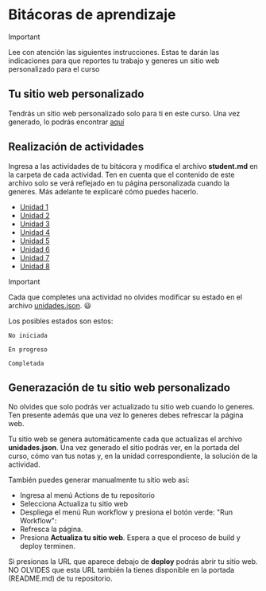 # Bitácoras de aprendizaje

> [!IMPORTANT]
> Lee con atención las siguientes instrucciones. Estas te darán las indicaciones
> para que reportes tu trabajo y generes un sitio web personalizado para el curso

## Tu sitio web personalizado

Tendrás un sitio web personalizado solo para ti en este curso. Una vez generado, lo podrás encontrar [aquí](https://jfupb.github.io/simulacion-Danielo025)

## Realización de actividades

Ingresa a las actividades de tu bitácora y modifica el archivo **student.md** en la carpeta de cada actividad. Ten en cuenta que el contenido 
de este archivo solo se verá reflejado en tu página personalizada cuando la generes. Más adelante te explicaré cómo puedes hacerlo.

* [Unidad 1](src/content/activities/unit1)
* [Unidad 2](src/content/activities/unit2)
* [Unidad 3](src/content/activities/unit3)
* [Unidad 4](src/content/activities/unit4)
* [Unidad 5](src/content/activities/unit5)
* [Unidad 6](src/content/activities/unit6)
* [Unidad 7](src/content/activities/unit7)
* [Unidad 8](src/content/activities/unit8)

> [!IMPORTANT]
> Cada que completes una actividad no olvides modificar su estado en el archivo [unidades.json](src/content/activities/unidades.json). :smiley:

Los posibles estados son estos:
```
No iniciada
```
```
En progreso
```
```
Completada
```

## Generazación de tu sitio web personalizado

No olvides que solo podrás ver actualizado tu sitio web cuando lo generes. Ten presente además que una vez lo generes debes 
refrescar la página web.

Tu sitio web se genera automáticamente cada que actualizas el archivo **unidades.json**. Una vez generado el sitio podrás ver, en la portada del curso, 
cómo van tus notas y, en la unidad correspondiente, la solución de la actividad.

También puedes generar manualmente tu sitio web así: 

* Ingresa al menú Actions de tu repositorio
* Selecciona Actualiza tu sitio web
* Despliega el menú Run workflow y presiona el botón verde: "Run Workflow":
* Refresca la página.
* Presiona **Actualiza tu sitio web**. Espera a que el proceso de build y deploy terminen.
  
Si presionas la URL que aparece debajo de **deploy** podrás abrir tu sitio web. NO OLVIDES que esta URL también la tienes disponible en la portada (README.md) de tu 
repositorio.
